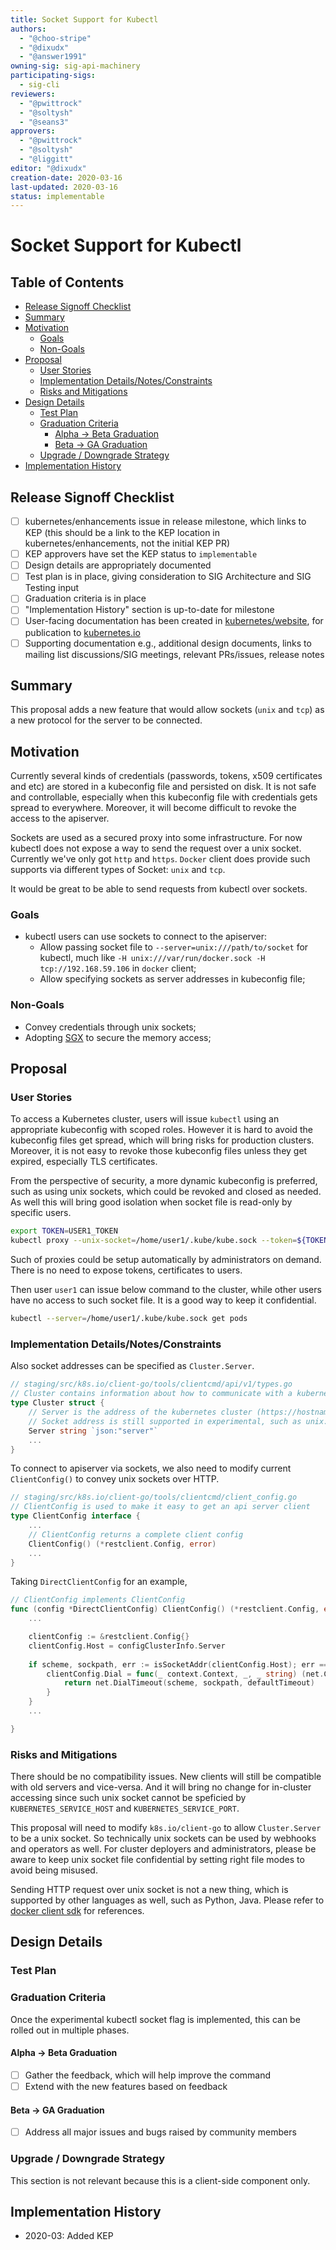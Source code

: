 ```yaml
---
title: Socket Support for Kubectl
authors:
  - "@choo-stripe"
  - "@dixudx"
  - "@answer1991"
owning-sig: sig-api-machinery
participating-sigs:
  - sig-cli
reviewers:
  - "@pwittrock"
  - "@soltysh"
  - "@seans3"
approvers:
  - "@pwittrock"
  - "@soltysh"
  - "@liggitt"
editor: "@dixudx"
creation-date: 2020-03-16
last-updated: 2020-03-16
status: implementable
---
```


# Socket Support for Kubectl

## Table of Contents

<!-- toc -->
- [Release Signoff Checklist](#release-signoff-checklist)
- [Summary](#summary)
- [Motivation](#motivation)
  - [Goals](#goals)
  - [Non-Goals](#non-goals)
- [Proposal](#proposal)
  - [User Stories](#user-stories)
  - [Implementation Details/Notes/Constraints](#implementation-detailsnotesconstraints)
  - [Risks and Mitigations](#risks-and-mitigations)
- [Design Details](#design-details)
  - [Test Plan](#test-plan)
  - [Graduation Criteria](#graduation-criteria)
    - [Alpha -&gt; Beta Graduation](#alpha---beta-graduation)
    - [Beta -&gt; GA Graduation](#beta---ga-graduation)
  - [Upgrade / Downgrade Strategy](#upgrade--downgrade-strategy)
- [Implementation History](#implementation-history)
<!-- /toc -->

## Release Signoff Checklist

- [ ] kubernetes/enhancements issue in release milestone, which links to KEP (this should be a link to the KEP location
in kubernetes/enhancements, not the initial KEP PR)
- [ ] KEP approvers have set the KEP status to `implementable`
- [ ] Design details are appropriately documented
- [ ] Test plan is in place, giving consideration to SIG Architecture and SIG Testing input
- [ ] Graduation criteria is in place
- [ ] "Implementation History" section is up-to-date for milestone
- [ ] User-facing documentation has been created in [kubernetes/website], for publication to [kubernetes.io]
- [ ] Supporting documentation e.g., additional design documents, links to mailing list discussions/SIG meetings, relevant PRs/issues, release notes

[kubernetes.io]: https://kubernetes.io/
[kubernetes/enhancements]: https://github.com/kubernetes/enhancements/issues
[kubernetes/kubernetes]: https://github.com/kubernetes/kubernetes
[kubernetes/website]: https://github.com/kubernetes/website

## Summary
This proposal adds a new feature that would allow sockets (`unix` and `tcp`) as a new protocol for the server to be connected.

## Motivation

Currently several kinds of credentials (passwords, tokens, x509 certificates and etc) are stored in a kubeconfig file and
persisted on disk. It is not safe and controllable, especially when this kubeconfig file with credentials gets spread to everywhere.
Moreover, it will become difficult to revoke the access to the apiserver.

Sockets are used as a secured proxy into some infrastructure. For now kubectl does not expose a way to send the request
over a unix socket. Currently we've only got `http` and `https`. `Docker` client does provide such supports via different types of Socket: `unix` and `tcp`.

It would be great to be able to send requests from kubectl over sockets.

### Goals

* kubectl users can use sockets to connect to the apiserver:
    * Allow passing socket file to `--server=unix:///path/to/socket` for kubectl, much like `-H unix:///var/run/docker.sock -H tcp://192.168.59.106` in `docker` client;
    * Allow specifying sockets as server addresses in kubeconfig file;

### Non-Goals

* Convey credentials through unix sockets;
* Adopting [SGX] to secure the memory access;

[SGX]: https://www.intel.com/content/www/us/en/architecture-and-technology/software-guard-extensions.html

## Proposal

### User Stories

To access a Kubernetes cluster, users will issue `kubectl` using an appropriate kubeconfig with scoped roles. However it is
hard to avoid the kubeconfig files get spread, which will bring risks for production clusters. Moreover, it is not easy to revoke
those kubeconfig files unless they get expired, especially TLS certificates.

From the perspective of security, a more dynamic kubeconfig is preferred, such as using unix sockets, which could be revoked and closed
as needed. As well this will bring good isolation when socket file is read-only by specific users.

```bash
export TOKEN=USER1_TOKEN
kubectl proxy --unix-socket=/home/user1/.kube/kube.sock --token=${TOKEN}
```

Such of proxies could be setup automatically by administrators on demand. There is no need to expose tokens, certificates to users.

Then user `user1` can issue below command to the cluster, while other users have no access to such socket file. It is a good way to keep it
confidential.

```bash
kubectl --server=/home/user1/.kube/kube.sock get pods
```

### Implementation Details/Notes/Constraints

Also socket addresses can be specified as `Cluster.Server`.

```go
// staging/src/k8s.io/client-go/tools/clientcmd/api/v1/types.go
// Cluster contains information about how to communicate with a kubernetes cluster
type Cluster struct {
    // Server is the address of the kubernetes cluster (https://hostname:port).
    // Socket address is still supported in experimental, such as unix:///var/run/kube.sock, tcp://192.168.59.106
    Server string `json:"server"`
    ...
}
```

To connect to apiserver via sockets, we also need to modify current `ClientConfig()` to convey unix sockets over HTTP.

```go
// staging/src/k8s.io/client-go/tools/clientcmd/client_config.go
// ClientConfig is used to make it easy to get an api server client
type ClientConfig interface {
	...
	// ClientConfig returns a complete client config
	ClientConfig() (*restclient.Config, error)
	...
}
```

Taking `DirectClientConfig` for an example,

```go
// ClientConfig implements ClientConfig
func (config *DirectClientConfig) ClientConfig() (*restclient.Config, error) {
	...

	clientConfig := &restclient.Config{}
	clientConfig.Host = configClusterInfo.Server
    
    if scheme, sockpath, err := isSocketAddr(clientConfig.Host); err == nil {
        clientConfig.Dial = func(_ context.Context, _, _ string) (net.Conn, error) {
            return net.DialTimeout(scheme, sockpath, defaultTimeout)
        }
    }
    ...

}
```

### Risks and Mitigations

There should be no compatibility issues. New clients will still be compatible with old servers and vice-versa.
And it will bring no change for in-cluster accessing since such unix socket cannot be speficied
by `KUBERNETES_SERVICE_HOST` and `KUBERNETES_SERVICE_PORT`.

This proposal will need to modify `k8s.io/client-go` to allow `Cluster.Server` to be a unix socket. So technically unix sockets can be used
by webhooks and operators as well. For cluster deployers and administrators, please be aware to keep unix socket file confidential by setting right file modes
to avoid being misused.

Sending HTTP request over unix socket is not a new thing, which is supported by other languages as well, such as Python, Java.
Please refer to [docker client sdk](https://docs.docker.com/engine/api/sdk/#unofficial-libraries) for references.

## Design Details

### Test Plan

### Graduation Criteria

Once the experimental kubectl socket flag is implemented, this can be rolled out in multiple phases.

#### Alpha -> Beta Graduation
- [ ] Gather the feedback, which will help improve the command
- [ ] Extend with the new features based on feedback

#### Beta -> GA Graduation
- [ ] Address all major issues and bugs raised by community members

### Upgrade / Downgrade Strategy

This section is not relevant because this is a client-side component only.

## Implementation History

* 2020-03: Added KEP
